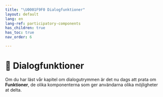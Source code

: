 ```yaml
---
title: "\U0001F9F0 Dialogfunktioner"
layout: default
lang: en
lang-ref: participatory-components
has_children: true
has_toc: true
nav_order: 6

---
```

# 🧰 Dialogfunktioner

Om du har läst vår kapitel om dialogutrymmen är det nu dags att prata om **Funktioner**, de olika komponenterna som ger användarna olika möjligheter at delta.
